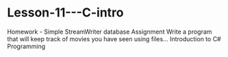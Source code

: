 # Lesson-11---C-intro
Homework - Simple StreamWriter database
Assignment
Write a program that will keep track of movies you have seen using files...
Introduction to C# Programming
